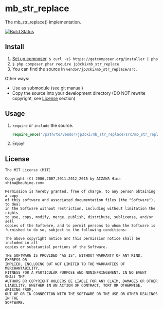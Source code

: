 mb\_str\_replace
================

The mb\_str\_replace() implementation.

[![Build Status](https://travis-ci.org/fetus-hina/mb_str_replace.svg)](https://travis-ci.org/fetus-hina/mb_str_replace)

Install
-------

1. [Set up composer](https://getcomposer.org/). `$ curl -sS https://getcomposer.org/installer | php`
2. `$ php composer.phar require jp3cki/mb_str_replace`
3. You can find the source in `vendor/jp3cki/mb_str_replace/src`.

Other ways:
* Use as submodule (see git manual)
* Copy the source into your development directory (DO NOT rewrite copyright, see [License](#license) section)

Usage
-----

1. `require` or `include` the source.
    ```php
    require_once('/path/to/vendor/jp3cki/mb_str_replace/src/mb_str_replace.function.php');
    ```

2. Enjoy!

License
-------

```
The MIT License (MIT)

Copyright (C) 2006,2007,2011,2012,2015 by AIZAWA Hina <hina@bouhime.com>

Permission is hereby granted, free of charge, to any person obtaining a copy
of this software and associated documentation files (the "Software"), to deal
in the Software without restriction, including without limitation the rights
to use, copy, modify, merge, publish, distribute, sublicense, and/or sell
copies of the Software, and to permit persons to whom the Software is
furnished to do so, subject to the following conditions:

The above copyright notice and this permission notice shall be included in all
copies or substantial portions of the Software.

THE SOFTWARE IS PROVIDED "AS IS", WITHOUT WARRANTY OF ANY KIND, EXPRESS OR
IMPLIED, INCLUDING BUT NOT LIMITED TO THE WARRANTIES OF MERCHANTABILITY,
FITNESS FOR A PARTICULAR PURPOSE AND NONINFRINGEMENT. IN NO EVENT SHALL THE
AUTHORS OR COPYRIGHT HOLDERS BE LIABLE FOR ANY CLAIM, DAMAGES OR OTHER
LIABILITY, WHETHER IN AN ACTION OF CONTRACT, TORT OR OTHERWISE, ARISING FROM,
OUT OF OR IN CONNECTION WITH THE SOFTWARE OR THE USE OR OTHER DEALINGS IN THE
SOFTWARE.
```
